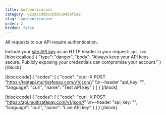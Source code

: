 ```yaml
---
title: Authentication
category: 623dacddb0cbdd0394b9f5a9
slug: 'authentication'
order: 2
hidden: false
---
```


All requests to our API require authentication. 

Include your [site API key](https://docs.multisafepay.com/account/site-id-api-key-secure-code/) as an HTTP header in your request: `api_key`
[block:callout]
{
  "type": "danger",
  "body": "Always keep your API keys secure. Publicly exposing your credentials can compromise your account."
}
[/block]

[block:code]
{
  "codes": [
    {
      "code": "curl -X POST \"https://testapi.multisafepay.com/v1/json/\" \\\n--header \"api_key: <your-test-API-key>\"",
      "language": "curl",
      "name": "Test API key"
    }
  ]
}
[/block]

[block:code]
{
  "codes": [
    {
      "code": "curl -X POST \"https://api.multisafepay.com/v1/json/\" \\\n--header \"api_key: <your-API-key>\"",
      "language": "curl",
      "name": "Live API key"
    }
  ]
}
[/block]
